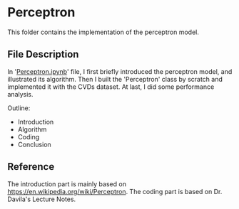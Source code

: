 # Perceptron

This folder contains the implementation of the perceptron model. 

## File Description

In '[Perceptron.ipynb](https://github.com/YulinLi98/Sample_Repo/blob/main/Supervised_Learning/Perceptron/Perceptron.ipynb)' file, I first briefly introduced the perceptron model, and illustrated its algorithm. Then I built the 'Perceptron' class by scratch and implemented it with the CVDs dataset. At last, I did some performance analysis.

Outline:
- Introduction
- Algorithm
- Coding
- Conclusion

## Reference
The introduction part is mainly based on https://en.wikipedia.org/wiki/Perceptron. The coding part is based on Dr. Davila's Lecture Notes.